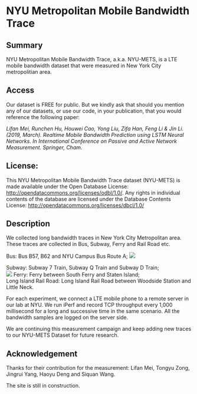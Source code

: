 # NYU Metropolitan Mobile Bandwidth Trace 

## Summary
NYU Metropolitan Mobile Bandwidth Trace, a.k.a. NYU-METS, is a LTE mobile bandwidth dataset that were measured in New York City metropolitian area.


## Access
Our dataset is FREE for public. But we kindly ask that should you mention any of our datasets, or use our code, in your publication, that you would reference the following paper: 

*Lifan Mei, Runchen Hu, Houwei Cao, Yong Liu, Zifa Han, Feng Li & Jin Li. (2019, March). Realtime Mobile Bandwidth Prediction using LSTM Neural Networks. In International Conference on Passive and Active Network Measurement. Springer, Cham.*  
  
## License:
This NYU Metropolitan Mobile Bandwidth Trace dataset (NYU-METS) is made available under the Open Database License: http://opendatacommons.org/licenses/odbl/1.0/. Any rights in individual contents of the database are licensed under the Database Contents License: http://opendatacommons.org/licenses/dbcl/1.0/
  

## Description 

We collected long bandwidth traces in New York City Metropolitan area. These traces are collected in Bus, Subway, Ferry and Rail Road etc. 

Bus: Bus B57, B62 and NYU Campus Bus Route A;
![](https://github.com/NYU-METS/Main/blob/master/Sample_Traces/b57.jpg?imageMogr2/auto-orient/strip%7CimageView2/2/w/300)

Subway: Subway 7 Train, Subway Q Train and Subway D Train;   
![](https://github.com/NYU-METS/Main/blob/master/Sample_Traces/7train.jpg)
Ferry: Ferry between South Ferry and Staten Island;   
Long Island Rail Road: Long Island Rail Road between Woodside Station and Little Neck. 

For each experiment, we connect a LTE mobile phone to a remote server in our lab at NYU. 
We run iPerf and record TCP throughput every 1,000 millisecond for a long and successive time in the same scenario. All the bandwidth samples are logged on the server side. 

We are continuing this measurement campaign and keep adding new traces to our NYU-METS Dataset for future research.



## Acknowledgement
Thanks for their contribution for the measurement: 
Lifan Mei, Tongyu Zong, Jingrui Yang, Haoyu Deng and Siquan Wang.

The site is still in construction.
